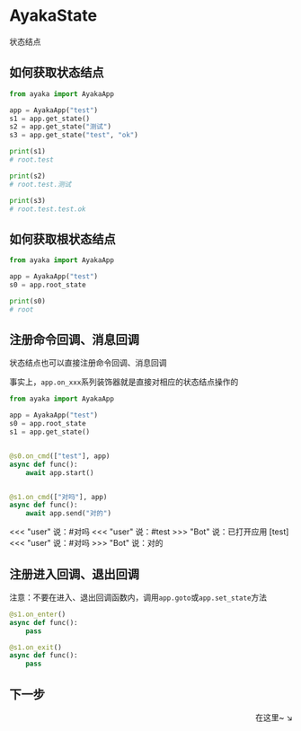 # AyakaState

状态结点

## 如何获取状态结点

```py
from ayaka import AyakaApp

app = AyakaApp("test")
s1 = app.get_state()
s2 = app.get_state("测试")
s3 = app.get_state("test", "ok")

print(s1)
# root.test

print(s2)
# root.test.测试

print(s3)
# root.test.test.ok
```

## 如何获取根状态结点

```py
from ayaka import AyakaApp

app = AyakaApp("test")
s0 = app.root_state

print(s0)
# root
```

## 注册命令回调、消息回调

状态结点也可以直接注册命令回调、消息回调

事实上，`app.on_xxx`系列装饰器就是直接对相应的状态结点操作的

```py
from ayaka import AyakaApp

app = AyakaApp("test")
s0 = app.root_state
s1 = app.get_state()


@s0.on_cmd(["test"], app)
async def func():
    await app.start()


@s1.on_cmd(["对吗"], app)
async def func():
    await app.send("对的")
```

<div class="demo">
<<< "user" 说：#对吗
<<< "user" 说：#test
>>>  "Bot" 说：已打开应用 [test]
<<< "user" 说：#对吗
>>>  "Bot" 说：对的
</div>

## 注册进入回调、退出回调

注意：不要在进入、退出回调函数内，调用`app.goto`或`app.set_state`方法

```py
@s1.on_enter()
async def func():
    pass

@s1.on_exit()
async def func():
    pass
```

## 下一步

<div align="right">
    在这里~ ↘
</div>
